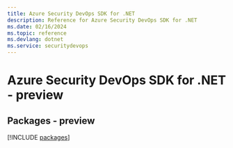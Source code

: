 ```yaml
---
title: Azure Security DevOps SDK for .NET
description: Reference for Azure Security DevOps SDK for .NET
ms.date: 02/16/2024
ms.topic: reference
ms.devlang: dotnet
ms.service: securitydevops
---
```

# Azure Security DevOps SDK for .NET - preview
## Packages - preview
[!INCLUDE [packages](security-devops-index.md)]